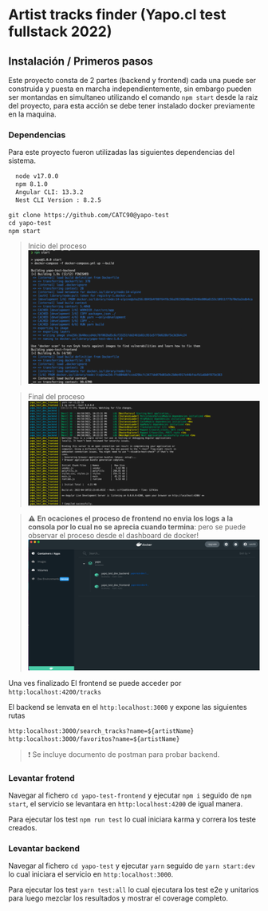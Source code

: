 # Artist tracks finder (Yapo.cl test fullstack 2022)

## Instalación / Primeros pasos

Este proyecto consta de 2 partes (backend y frontend) cada una puede ser construida y puesta en marcha independientemente, sin embargo pueden ser montandas en simultaneo utilizando el comando `npm start` desde la raiz del proyecto, para esta acción se debe tener instalado docker previamente en la maquina.

### Dependencias

Para este proyecto fueron utilizadas las siguientes dependencias del sistema.

```
  node v17.0.0
  npm 8.1.0
  Angular CLI: 13.3.2
  Nest CLI Version : 8.2.5
```

```shell
git clone https://github.com/CATC90@yapo-test
cd yapo-test
npm start
```

> Inicio del proceso
> ![npm start](https://github.com/CATC90/yapo-test/blob/main/images/npm-start.png?raw=true)

> Final del proceso
> ![npm start finish](https://github.com/CATC90/yapo-test/blob/main/images/finish-docker-compose.png?raw=true)

> :warning: **En ocaciones el proceso de frontend no envia los logs a la consola por lo cual no se aprecia cuando termina**: pero se puede observar el proceso desde el dashboard de docker!
> ![docker dashboard](https://github.com/CATC90/yapo-test/blob/main/images/docker-dashboard.png?raw=true)

Una ves finalizado
El frontend se puede acceder por `http:localhost:4200/tracks`

El backend se lenvata en el `http:localhost:3000` y expone las siguientes rutas

```
http:localhost:3000/search_tracks?name=${artistName}
http:localhost:3000/favoritos?name=${artistName}
```

> ❗ Se incluye documento de postman para probar backend.

### Levantar frotend

Navegar al fichero `cd yapo-test-frontend` y ejecutar `npm i` seguido de `npm start`, el servicio se levantara en `http:localhost:4200` de igual manera.

Para ejecutar los test `npm run test` lo cual iniciara karma y correra los teste creados.

### Levantar backend

Navegar al fichero `cd yapo-test` y ejecutar `yarn` seguido de `yarn start:dev` lo cual iniciara el servicio en `http:localhost:3000`.

Para ejecutar los test `yarn test:all` lo cual ejecutara los test e2e y unitarios para luego mezclar los resultados y mostrar el coverage completo.
